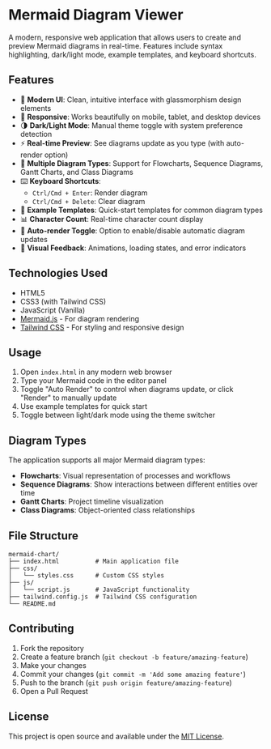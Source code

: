 # Mermaid Diagram Viewer

A modern, responsive web application that allows users to create and preview Mermaid diagrams in real-time. Features include syntax highlighting, dark/light mode, example templates, and keyboard shortcuts.

## Features

- 🎨 **Modern UI**: Clean, intuitive interface with glassmorphism design elements
- 📱 **Responsive**: Works beautifully on mobile, tablet, and desktop devices
- 🌗 **Dark/Light Mode**: Manual theme toggle with system preference detection
- ⚡ **Real-time Preview**: See diagrams update as you type (with auto-render option)
- 🧩 **Multiple Diagram Types**: Support for Flowcharts, Sequence Diagrams, Gantt Charts, and Class Diagrams
- ⌨️ **Keyboard Shortcuts**: 
  - `Ctrl/Cmd + Enter`: Render diagram
  - `Ctrl/Cmd + Delete`: Clear diagram
- 🔧 **Example Templates**: Quick-start templates for common diagram types
- 📊 **Character Count**: Real-time character count display
- 🔄 **Auto-render Toggle**: Option to enable/disable automatic diagram updates
- 🎯 **Visual Feedback**: Animations, loading states, and error indicators

## Technologies Used

- HTML5
- CSS3 (with Tailwind CSS)
- JavaScript (Vanilla)
- [Mermaid.js](https://mermaid.js.org/) - For diagram rendering
- [Tailwind CSS](https://tailwindcss.com/) - For styling and responsive design

## Usage

1. Open `index.html` in any modern web browser
2. Type your Mermaid code in the editor panel
3. Toggle "Auto Render" to control when diagrams update, or click "Render" to manually update
4. Use example templates for quick start
5. Toggle between light/dark mode using the theme switcher

## Diagram Types

The application supports all major Mermaid diagram types:

- **Flowcharts**: Visual representation of processes and workflows
- **Sequence Diagrams**: Show interactions between different entities over time
- **Gantt Charts**: Project timeline visualization
- **Class Diagrams**: Object-oriented class relationships

## File Structure

```
mermaid-chart/
├── index.html          # Main application file
├── css/
│   └── styles.css      # Custom CSS styles
├── js/
│   └── script.js       # JavaScript functionality
├── tailwind.config.js  # Tailwind CSS configuration
└── README.md
```

## Contributing

1. Fork the repository
2. Create a feature branch (`git checkout -b feature/amazing-feature`)
3. Make your changes
4. Commit your changes (`git commit -m 'Add some amazing feature'`)
5. Push to the branch (`git push origin feature/amazing-feature`)
6. Open a Pull Request

## License

This project is open source and available under the [MIT License](LICENSE).